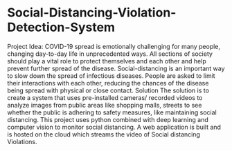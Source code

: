 # Social-Distancing-Violation-Detection-System
Project Idea:  COVID-19 spread is emotionally challenging for many people, changing day-to-day life in unprecedented ways. All sections of society should play a vital role to protect themselves and each other and help prevent further spread of the disease. Social-distancing is an important way to slow down the spread of infectious diseases. People are asked to limit their interactions with each other, reducing the chances of the disease being spread with physical or close contact.   Solution The solution is to create a system that uses pre-installed cameras/ recorded videos to analyze images from public areas like shopping malls, streets to see whether the public is adhering to safety measures, like maintaining social distancing. This project uses python combined with deep learning and computer vision to monitor social distancing. A web application is built and is hosted on the cloud which streams the video of  Social distancing Violations.
